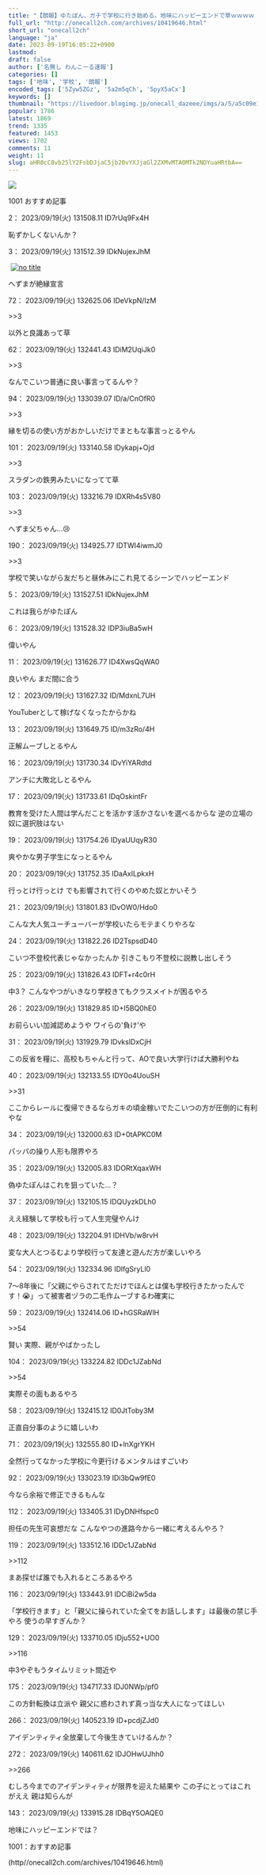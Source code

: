 ```yaml
---
title: "【朗報】ゆたぼん、ガチで学校に行き始める。地味にハッピーエンドで草ｗｗｗｗ "
full_url: "http://onecall2ch.com/archives/10419646.html"
short_url: "onecall2ch"
language: "ja"
date: 2023-09-19T16:05:22+0900
lastmod: 
draft: false
author: ['名無し わんこーる速報']
categories: []
tags: ['地味', '学校', '朗報']
encoded_tags: ['5Zyw5ZGz', '5a2m5qCh', '5pyX5aCx']
keywords: []
thumbnail: "https://livedoor.blogimg.jp/onecall_dazeee/imgs/a/5/a5c09e1e-s.jpg"
popular: 1786
latest: 1869
trend: 1335
featured: 1453
views: 1702
comments: 11
weight: 11
slug: aHR0cC8vb25lY2FsbDJjaC5jb20vYXJjaGl2ZXMvMTA0MTk2NDYuaHRtbA==
---
```


![](https://livedoor.blogimg.jp/onecall_dazeee/imgs/a/5/a5c09e1e-s.jpg)

<div> <p class='name2'> 1001 おすすめ記事</p> <p class='name2'>2： 2023/09/19(火) 131508.11 ID7rUq9Fx4H</p><p class='onecall'> 恥ずかしくないんか？ </p> <p class='name2'>3： 2023/09/19(火) 131512.39 IDkNujexJhM</p> <a href='https//livedoor.blogimg.jp/onecall_dazeee/imgs/d/5/d5d02ba9.jpg' target='_blank'><img src='https//livedoor.blogimg.jp/onecall_dazeee/imgs/d/5/d5d02ba9-s.jpg' alt='no title' class='image pict' border='0' hspace='5'></a> <p>へずまが絶縁宣言</p> <p class='name2'>72： 2023/09/19(火) 132625.06 IDeVkpN/lzM</p><p class='onecall'> <p class='anchor'>>>3</p> 以外と良識あって草 </p> <p class='name2'>62： 2023/09/19(火) 132441.43 IDiM2UqiJk0</p><p class='onecall'> <p class='anchor'>>>3</p> なんでこいつ普通に良い事言ってるんや？ </p> <p class='name2'>94： 2023/09/19(火) 133039.07 ID/a/CnOfR0</p><p class='onecall'> <p class='anchor'>>>3</p> 縁を切るの使い方がおかしいだけでまともな事言っとるやん </p> <p class='name2'>101： 2023/09/19(火) 133140.58 IDykapj+Ojd</p><p class='onecall'> <p class='anchor'>>>3</p> スラダンの鉄男みたいになってて草 </p> <p class='name2'>103： 2023/09/19(火) 133216.79 IDXRh4s5V80</p><p class='onecall'> <p class='anchor'>>>3</p> へずま父ちゃん…😢 </p> <p class='name2'>190： 2023/09/19(火) 134925.77 IDTWI4iwmJ0</p><p class='onecall'> <p class='anchor'>>>3</p> 学校で笑いながら友だちと昼休みにこれ見てるシーンでハッピーエンド </p> <p class='name2'>5： 2023/09/19(火) 131527.51 IDkNujexJhM</p><p class='onecall'> これは我らがゆたぽん </p> <p class='name2'>6： 2023/09/19(火) 131528.32 IDP3iuBa5wH</p><p class='onecall'> 偉いやん </p> <p class='name2'>11： 2023/09/19(火) 131626.77 ID4XwsQqWA0</p><p class='onecall'> 良いやん まだ間に合う </p> <p class='name2'>12： 2023/09/19(火) 131627.32 ID/MdxnL7UH</p><p class='onecall'> YouTuberとして稼げなくなったからかね </p> <p class='name2'>13： 2023/09/19(火) 131649.75 ID/m3zRo/4H</p><p class='onecall'> 正解ムーブしとるやん </p> <p class='name2'>16： 2023/09/19(火) 131730.34 IDvYiYARdtd</p><p class='onecall'> アンチに大敗北しとるやん </p> <p class='name2'>17： 2023/09/19(火) 131733.61 IDqOskintFr</p><p class='onecall'> 教育を受けた人間は学んだことを活かす活かさないを選べるからな 逆の立場の奴に選択肢はない </p> <p class='name2'>19： 2023/09/19(火) 131754.26 IDyaUUqyR30</p><p class='onecall'> 爽やかな男子学生になっとるやん </p> <p class='name2'>20： 2023/09/19(火) 131752.35 IDaAxILpkxH</p><p class='onecall'> 行っとけ行っとけ でも影響されて行くのやめた奴とかいそう </p> <p class='name2'>21： 2023/09/19(火) 131801.83 IDvOW0/Hdo0</p><p class='onecall'> こんな大人気ユーチューバーが学校いたらモテまくりやろな </p> <p class='name2'>24： 2023/09/19(火) 131822.26 ID2TspsdD40</p><p class='onecall'> こいつ不登校代表じゃなかったんか 引きこもり不登校に説教し出しそう </p> <p class='name2'>25： 2023/09/19(火) 131826.43 IDFT+r4c0rH</p><p class='onecall'> 中3？ こんなやつがいきなり学校きてもクラスメイトが困るやろ </p> <p class='name2'>26： 2023/09/19(火) 131829.85 ID+I5BQ0hE0</p><p class='onecall'> お前らいい加減認めようや ワイらの'負け'や </p> <p class='name2'>31： 2023/09/19(火) 131929.79 IDvkslDxCjH</p><p class='onecall'> この反省を糧に、高校もちゃんと行って、AOで良い大学行けば大勝利やね </p> <p class='name2'>40： 2023/09/19(火) 132133.55 IDY0o4UouSH</p><p class='onecall'> <p class='anchor'>>>31</p> ここからレールに復帰できるならガキの頃金稼いでたこいつの方が圧倒的に有利やな </p> <p class='name2'>34： 2023/09/19(火) 132000.63 ID+0tAPKC0M</p><p class='onecall'> パッパの操り人形も限界やろ </p> <p class='name2'>35： 2023/09/19(火) 132005.83 IDORtXqaxWH</p><p class='onecall'> 偽ゆたぽんはこれを狙っていた…？ </p> <p class='name2'>37： 2023/09/19(火) 132105.15 IDQUyzkDLh0</p><p class='onecall'> ええ経験して学校も行って人生完璧やんけ </p> <p class='name2'>48： 2023/09/19(火) 132204.91 IDHVb/w8rvH</p><p class='onecall'> 変な大人とつるむより学校行って友達と遊んだ方が楽しいやろ </p> <p class='name2'>54： 2023/09/19(火) 132334.96 IDlfgSryLl0</p><p class='onecall'> 7～8年後に「父親にやらされてただけでほんとは僕も学校行きたかったんです！😭」って被害者ヅラの二毛作ムーブするわ確実に </p> <p class='name2'>59： 2023/09/19(火) 132414.06 ID+hGSRaWlH</p><p class='onecall'> <p class='anchor'>>>54</p> 賢い 実際、親がやばかったし </p> <p class='name2'>104： 2023/09/19(火) 133224.82 IDDc1JZabNd</p><p class='onecall'> <p class='anchor'>>>54</p> 実際その面もあるやろ </p> <p class='name2'>58： 2023/09/19(火) 132415.12 ID0JtToby3M</p><p class='onecall'> 正直自分事のように嬉しいわ </p> <p class='name2'>71： 2023/09/19(火) 132555.80 ID+lnXgrYKH</p><p class='onecall'> 全然行ってなかった学校に今更行けるメンタルはすごいわ </p> <p class='name2'>92： 2023/09/19(火) 133023.19 IDi3bQw9fE0</p><p class='onecall'> 今なら余裕で修正できるもんな </p> <p class='name2'>112： 2023/09/19(火) 133405.31 IDyDNHfspc0</p><p class='onecall'> 担任の先生可哀想だな こんなやつの進路今から一緒に考えるんやろ？ </p> <p class='name2'>119： 2023/09/19(火) 133512.16 IDDc1JZabNd</p><p class='onecall'> <p class='anchor'>>>112</p> まあ探せば誰でも入れるところあるやろ </p> <p class='name2'>116： 2023/09/19(火) 133443.91 IDCiBi2w5da</p><p class='onecall'> 「学校行きます」と「親父に操られていた全てをお話しします」は最後の禁じ手やろ 使うの早すぎんか？ </p> <p class='name2'>129： 2023/09/19(火) 133710.05 IDju552+UO0</p><p class='onecall'> <p class='anchor'>>>116</p> 中3やぞもうタイムリミット間近や </p> <p class='name2'>175： 2023/09/19(火) 134717.33 IDJ0NWp/pf0</p><p class='onecall'> この方針転換は立派や 親父に惑わされず真っ当な大人になってほしい </p> <p class='name2'>266： 2023/09/19(火) 140523.19 ID+pcdjZJd0</p><p class='onecall'> アイデンティティ全放棄して今後生きていけるんか？ </p> <p class='name2'>272： 2023/09/19(火) 140611.62 IDJOHwUJhh0</p><p class='onecall'> <p class='anchor'>>>266</p> むしろ今までのアイデンティティが限界を迎えた結果や この子にとってはこれがええ 親は知らんが </p> <p class='name2'>143： 2023/09/19(火) 133915.28 IDBqY5OAQE0</p><p class='onecall'> 地味にハッピーエンドでは？ </p> <p class='name2'>1001：おすすめ記事</p> </div>

(http//onecall2ch.com/archives/10419646.html)
